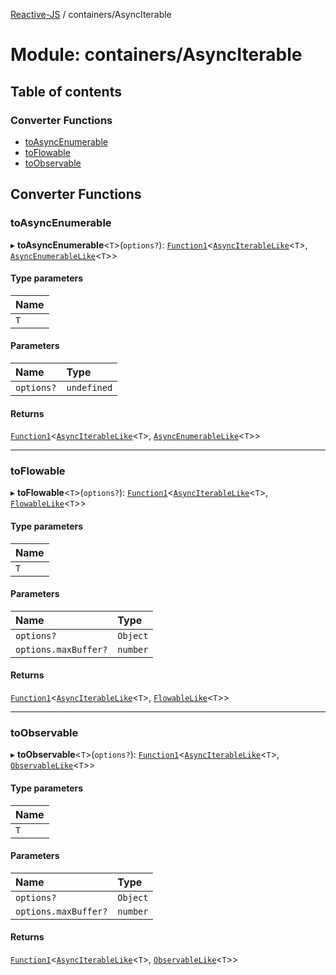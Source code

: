 [Reactive-JS](../README.md) / containers/AsyncIterable

# Module: containers/AsyncIterable

## Table of contents

### Converter Functions

- [toAsyncEnumerable](containers_AsyncIterable.md#toasyncenumerable)
- [toFlowable](containers_AsyncIterable.md#toflowable)
- [toObservable](containers_AsyncIterable.md#toobservable)

## Converter Functions

### toAsyncEnumerable

▸ **toAsyncEnumerable**<`T`\>(`options?`): [`Function1`](functions.md#function1)<[`AsyncIterableLike`](../interfaces/containers.AsyncIterableLike.md)<`T`\>, [`AsyncEnumerableLike`](../interfaces/streaming.AsyncEnumerableLike.md)<`T`\>\>

#### Type parameters

| Name |
| :------ |
| `T` |

#### Parameters

| Name | Type |
| :------ | :------ |
| `options?` | `undefined` |

#### Returns

[`Function1`](functions.md#function1)<[`AsyncIterableLike`](../interfaces/containers.AsyncIterableLike.md)<`T`\>, [`AsyncEnumerableLike`](../interfaces/streaming.AsyncEnumerableLike.md)<`T`\>\>

___

### toFlowable

▸ **toFlowable**<`T`\>(`options?`): [`Function1`](functions.md#function1)<[`AsyncIterableLike`](../interfaces/containers.AsyncIterableLike.md)<`T`\>, [`FlowableLike`](../interfaces/streaming.FlowableLike.md)<`T`\>\>

#### Type parameters

| Name |
| :------ |
| `T` |

#### Parameters

| Name | Type |
| :------ | :------ |
| `options?` | `Object` |
| `options.maxBuffer?` | `number` |

#### Returns

[`Function1`](functions.md#function1)<[`AsyncIterableLike`](../interfaces/containers.AsyncIterableLike.md)<`T`\>, [`FlowableLike`](../interfaces/streaming.FlowableLike.md)<`T`\>\>

___

### toObservable

▸ **toObservable**<`T`\>(`options?`): [`Function1`](functions.md#function1)<[`AsyncIterableLike`](../interfaces/containers.AsyncIterableLike.md)<`T`\>, [`ObservableLike`](../interfaces/rx.ObservableLike.md)<`T`\>\>

#### Type parameters

| Name |
| :------ |
| `T` |

#### Parameters

| Name | Type |
| :------ | :------ |
| `options?` | `Object` |
| `options.maxBuffer?` | `number` |

#### Returns

[`Function1`](functions.md#function1)<[`AsyncIterableLike`](../interfaces/containers.AsyncIterableLike.md)<`T`\>, [`ObservableLike`](../interfaces/rx.ObservableLike.md)<`T`\>\>
